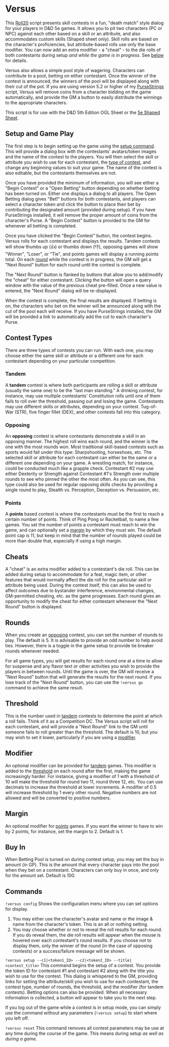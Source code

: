 # Versus
This [Roll20](http://roll20.net/) script presents skill contests in a fun, "death match" style dialog for your players in D&D 5e games. It allows you to pit two characters (PC or NPC) against each other based on a skill or an attribute, and also accommodates custom skills (Shaped sheet only). Skill rolls are based on the character's proficiencies, but attribute-based rolls use only the base modifier. You can now add an extra modifier - a "cheat" - to the die rolls of both contestants during setup *and while the game is in progress*. See [below](#cheats) for details.

Versus also allows a simple pool style of wagering. Characters can contribute to a pool, betting on either contestant. Once the winner of the contest is announced, the winners of the pool will be displayed along with their cut of the pot. If you are using version 5.2 or higher of my [PurseStrings](https://github.com/blawson69/PurseStrings) script, Versus will remove coins from a character bidding on the game automatically, and provide the GM a button to easily distribute the winnings to the appropriate characters.

This script is for use with the D&D 5th Edition OGL Sheet or the [5e Shaped Sheet](http://github.com/mlenser/roll20-character-sheets/tree/master/5eShaped).

## Setup and Game Play
The first step is to begin setting up the game using the [setup command](#commands). This will provide a dialog box with the contestants' avatars/token images and the name of the contest to the players. You will then select the skill or attribute you wish to use for each contestant, the [type of contest](#contest-types), and change any beginning values to suit your game. The name of the contest is also editable, but the contestants themselves are not.

Once you have provided the minimum of information, you will see either a "Begin Contest" or a "Open Betting" button depending on whether betting has been turned on. Either one displays a dialog to all players. The Open Betting dialog gives "Bet!" buttons for both contestants, and players can select a character token and click the button to place their bet by contributing the designated amount (provided during setup). If you have PurseStrings installed, it will remove the proper amount of coins from the character's Purse. A "Begin Contest" button is provided to the GM for whenever all betting is completed.

Once you have clicked the "Begin Contest" button, the contest begins. Versus rolls for each contestant and displays the results. Tandem contests will show thumbs up (👍) or thumbs down (👎), opposing games will show "Winner", "Loser", or "Tie", and points games will display a running points total. On each [round](#rounds) while the contest is in progress, the GM will get a "Next Round" button for each round until the contest is complete.

The "Next Round" button is flanked by buttons that allow you to add/modify the "cheat" for either contestant. Clicking the button will open a query window with the value of the previous cheat pre-filled. Once a new value is entered, the "Next Round" dialog will be re-displayed.

When the contest is complete, the final results are displayed. If betting is on, the characters who bet on the winner will be announced along with the cut of the pool each will receive. If you have PurseStrings installed, the GM will be provided a link to automatically add the cut to each character's Purse.

## Contest Types
There are three types of contests you can run. With each one, you may choose either the same skill or attribute or a different one for each contestant depending on your particular competition.

### Tandem
A **tandem** contest is where both participants are rolling a skill or attribute (usually the same one) to be the "last man standing." A drinking contest, for instance, may use multiple contestants' Constitution rolls until one of them fails to roll over the threshold, passing out and losing the game. Contestants may use different skills or attributes, depending on your contest. Tug-of-War (STR), five finger fillet (DEX), and other contests fall into this category.

### Opposing
An **opposing** contest is where contestants demonstrate a skill in an opposing manner. The highest roll wins each round, and the winner is the one with the most rounds won. Most traditional skill-based contests such as sports would fall under this type: Sharpshooting, horseshoes, etc. The selected skill or attribute for each contestant can either be the same or a different one depending on your game. A wrestling match, for instance, could be conducted much like a grapple check. Contestant #2 may use either Dexterity or Strength against Contestant #1's Strength over multiple rounds to see who pinned the other the most often. As you can see, this type could also be used for regular opposing skills checks by providing a single round to play, Stealth vs. Perception, Deception vs. Persuasion, etc.

### Points
A **points** based contest is where the contestants must be the first to reach a certain number of points. Think of Ping Pong or Racketball, to name a few games. You set the number of points a contestant must reach to win the game, and can optionally set a [margin](#margin) by which they must win. The default point cap is 11, but keep in mind that the number of rounds played could be more than double that, especially if using a high margin.

## Cheats
A "cheat" is an extra modifier added to a contestant's die roll. This can be added during setup to accommodate for a feat, magic item, or other features that would normally affect the die roll for the particular skill or attribute being used. During the contest itself, this can also be used to affect outcomes due to bystander interference, environmental changes, GM-permitted cheating, etc. as the game progresses. Each round gives an opportunity to modify the cheat for either contestant whenever the "Next Round" button is displayed.

## Rounds
When you create an [opposing](#opposing) contest, you can set the number of rounds to play. The default is 5. It is advisable to provide an odd number to help avoid ties. However, there is a toggle in the game setup to provide tie breaker rounds whenever needed.

For all game types, you will get results for each round one at a time to allow for suspense and any flavor text or other activities you wish to provide the players in between rounds. Until the game is over, the GM will receive a "Next Round" button that will generate the results for the next round. If you lose track of the "Next Round" button, you can use the `!versus go` command to achieve the same result.

## Threshold
This is the number used in [tandem](#tandem) contests to determine the point at which a roll fails. Think of it as a Competition DC. The Versus script will roll for each contestant, and will provide a "Next Round" link to the GM until someone fails to roll greater than the threshold. The default is 10, but you may wish to set it lower, particularly if you are using a [modifier](#modifier).

## Modifier
An optional modifier can be provided for [tandem](#tandem) games. This modifier is added to the [threshold](#threshold) on each round after the first, making the game increasingly harder. For instance, giving a modifier of 1 with a threshold of 10 will make the threshold for round two 11, round three 12, etc. You can use decimals to increase the threshold at lower increments. A modifier of 0.5 will increase threshold by 1 every other round. Negative numbers are not allowed and will be converted to positive numbers.

## Margin
An optional modifier for [points](#points) games. If you want the winner to have to win by 2 points, for instance, set the margin to 2. Default is 1.

## Buy In
When Betting Pool is turned on during contest setup, you may set the buy in amount (in GP). This is the amount that every character pays into the pool when they bet on a contestant. Characters can only buy in once, and only for the amount set. Default is 100.

## Commands
`!versus config`
Shows the configuration menu where you can set options for display.
1. You may either use the character's avatar and name or the image & name from the character's token. This is an all or nothing setting.
2. You may choose whether or not to reveal the roll results for each round. If you do reveal them, the die roll results will appear when the mouse is hovered over each contestant's round results. If you choose not to display them, only the winner of the round (in the case of opposing contests) or a success/failure message will be shown.

`!versus setup --c1|<token1_ID> --c2|<token2_ID> --title|<contest_title>`
This command begins the setup of a contest. You provide the token ID for contestant #1 and contestant #2 along with the title you wish to use for the contest. This dialog is whispered to the GM, providing links for setting the attribute/skill you wish to use for each contestant, the contest type, number of rounds, the threshold, and the modifier (for tandem contests). Betting options can also be provided. When all necessary information is collected, a button will appear to take you to the next step.

If you log out of the game while a contest is in setup mode, you can simply use the command without any parameters (`!versus setup`) to start where you left off.

`!versus reset`
This command removes all contest parameters may be use at any time during the course of the game. This means during setup *as well as during a game*.
